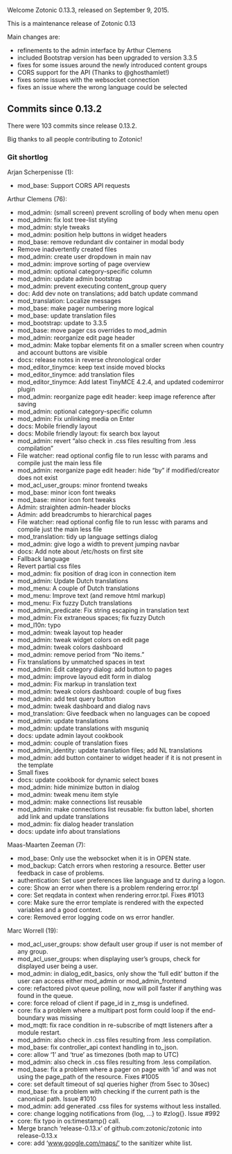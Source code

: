 Welcome Zotonic 0.13.3, released on September 9, 2015.

This is a maintenance release of Zotonic 0.13

Main changes are:

*   refinements to the admin interface by Arthur Clemens
*   included Bootstrap version has been upgraded to version 3.3.5
*   fixes for some issues around the newly introduced content groups
*   CORS support for the API (Thanks to @ghosthamlet!)
*   fixes some issues with the websocket connection
*   fixes an issue where the wrong language could be selected



Commits since 0.13.2
--------------------

There were 103 commits since release 0.13.2.

Big thanks to all people contributing to Zotonic!



### Git shortlog

Arjan Scherpenisse (1):

*   mod\_base: Support CORS API requests

Arthur Clemens (76):

*   mod\_admin: (small screen) prevent scrolling of body when menu open
*   mod\_admin: fix lost tree-list styling
*   mod\_admin: style tweaks
*   mod\_admin: position help buttons in widget headers
*   mod\_base: remove redundant div container in modal body
*   Remove inadvertently created files
*   mod\_admin: create user dropdown in main nav
*   mod\_admin: improve sorting of page overview
*   mod\_admin: optional category-specific column
*   mod\_admin: update admin bootstrap
*   mod\_admin: prevent executing content\_group query
*   doc: Add dev note on translations; add batch update command
*   mod\_translation: Localize messages
*   mod\_base: make pager numbering more logical
*   mod\_base: update translation files
*   mod\_bootstrap: update to 3.3.5
*   mod\_base: move pager css overrides to mod\_admin
*   mod\_admin: reorganize edit page header
*   mod\_admin: Make topbar elements fit on a smaller screen when country and account buttons are visible
*   docs: release notes in reverse chronological order
*   mod\_editor\_tinymce: keep text inside moved blocks
*   mod\_editor\_tinymce: add translation files
*   mod\_editor\_tinymce: Add latest TinyMCE 4.2.4, and updated codemirror plugin
*   mod\_admin: reorganize page edit header: keep image reference after saving
*   mod\_admin: optional category-specific column
*   mod\_admin: Fix unlinking media on Enter
*   docs: Mobile friendly layout
*   docs: Mobile friendly layout: fix search box layout
*   mod\_admin: revert “also check in .css files resulting from .less compilation”
*   File watcher: read optional config file to run lessc with params and compile just the main less file
*   mod\_admin: reorganize page edit header: hide “by” if modified/creator does not exist
*   mod\_acl\_user\_groups: minor frontend tweaks
*   mod\_base: minor icon font tweaks
*   mod\_base: minor icon font tweaks
*   Admin: straighten admin-header blocks
*   Admin: add breadcrumbs to hierarchical pages
*   File watcher: read optional config file to run lessc with params and compile just the main less file
*   mod\_translation: tidy up language settings dialog
*   mod\_admin: give logo a width to prevent jumping navbar
*   docs: Add note about /etc/hosts on first site
*   Fallback language
*   Revert partial css files
*   mod\_admin: fix position of drag icon in connection item
*   mod\_admin: Update Dutch translations
*   mod\_menu: A couple of Dutch translations
*   mod\_menu: Improve text (and remove html markup)
*   mod\_menu: Fix fuzzy Dutch translations
*   mod\_admin\_predicate: Fix string escaping in translation text
*   mod\_admin: Fix extraneous spaces; fix fuzzy Dutch
*   mod\_l10n: typo
*   mod\_admin: tweak layout top header
*   mod\_admin: tweak widget colors on edit page
*   mod\_admin: tweak colors dashboard
*   mod\_admin: remove period from “No items.”
*   Fix translations by unmatched spaces in text
*   mod\_admin: Edit category dialog: add button to pages
*   mod\_admin: improve layoud edit form in dialog
*   mod\_admin: Fix markup in translation text
*   mod\_admin: tweak colors dashboard: couple of bug fixes
*   mod\_admin: add test query button
*   mod\_admin: tweak dashboard and dialog navs
*   mod\_translation: Give feedback when no languages can be copoed
*   mod\_admin: update translations
*   mod\_admin: update translations with msguniq
*   docs: update admin layout cookbook
*   mod\_admin: couple of translation fixes
*   mod\_admin\_identity: update translation files; add NL translations
*   mod\_admin: add button container to widget header if it is not present in the template
*   Small fixes
*   docs: update cookbook for dynamic select boxes
*   mod\_admin: hide minimize button in dialog
*   mod\_admin: tweak menu item style
*   mod\_admin: make connections list reusable
*   mod\_admin: make connections list reusable: fix button label, shorten add link and update translations
*   mod\_admin: fix dialog header translation
*   docs: update info about translations

Maas-Maarten Zeeman (7):

*   mod\_base: Only use the websocket when it is in OPEN state.
*   mod\_backup: Catch errors when restoring a resource. Better user feedback in case of problems.
*   authentication: Set user preferences like language and tz during a logon.
*   core: Show an error when there is a problem rendering error.tpl
*   core: Set reqdata in context when rendering error.tpl. Fixes #1013
*   core: Make sure the error template is rendered with the expected variables and a good context.
*   core: Removed error logging code on ws error handler.

Marc Worrell (19):

*   mod\_acl\_user\_groups: show default user group if user is not member of any group.
*   mod\_acl\_user\_groups: when displaying user’s groups, check for displayed user being a user.
*   mod\_admin: in dialog\_edit\_basics, only show the ‘full edit’ button if the user can access either mod\_admin or mod\_admin\_frontend
*   core: refactored pivot queue polling, now will poll faster if anything was found in the queue.
*   core: force reload of client if page\_id in z\_msg is undefined.
*   core: fix a problem where a multipart post form could loop if the end-boundary was missing
*   mod\_mqtt: fix race condition in re-subscribe of mqtt listeners after a module restart.
*   mod\_admin: also check in .css files resulting from .less compilation.
*   mod\_base: fix controller\_api context handling in to\_json.
*   core: allow ‘1’ and ‘true’ as timezones (both map to UTC)
*   mod\_admin: also check in .css files resulting from .less compilation.
*   mod\_base: fix a problem where a pager on page with ‘id’ and was not using the page\_path of the resource. Fixes #1005
*   core: set default timeout of sql queries higher (from 5sec to 30sec)
*   mod\_base: fix a problem with checking if the current path is the canonical path. Issue #1010
*   mod\_admin: add generated .css files for systems without less installed.
*   core: change logging notifications from \{log, ...\} to #zlog\{\}. Issue #992
*   core: fix typo in os:timestamp() call.
*   Merge branch ‘release-0.13.x’ of github.com:zotonic/zotonic into release-0.13.x
*   core: add ‘www.google.com/maps/’ to the sanitizer white list.